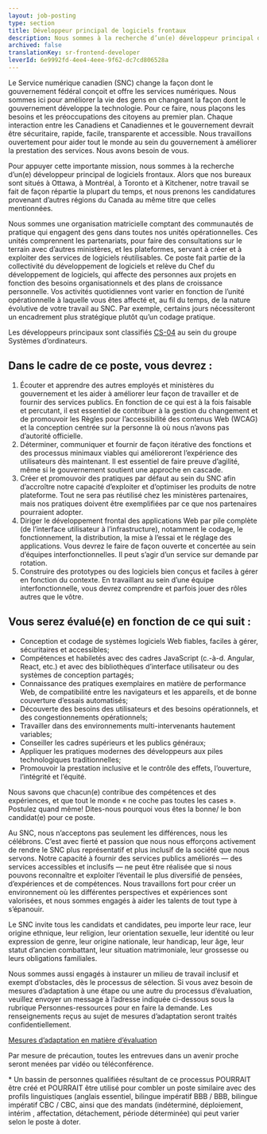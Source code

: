 ```yaml
---
layout: job-posting
type: section
title: Développeur principal de logiciels frontaux
description: Nous sommes à la recherche d’un(e) développeur principal de logiciels frontaux. Alors que nos bureaux sont situés à Ottawa, à Montréal, à Toronto et à Kitchener, notre travail se fait de façon répartie la plupart du temps, et nous prenons les candidatures provenant d’autres régions du Canada au même titre que celles mentionnées.
archived: false
translationKey: sr-frontend-developer
leverId: 6e9992fd-4ee4-4eee-9f62-dc7cd806528a
---
```


Le Service numérique canadien (SNC) change la façon dont le gouvernement fédéral conçoit et offre les services numériques. Nous sommes ici pour améliorer la vie des gens en changeant la façon dont le gouvernement développe la technologie. Pour ce faire, nous plaçons les besoins et les préoccupations des citoyens au premier plan. Chaque interaction entre les Canadiens et Canadiennes et le gouvernement devrait être sécuritaire, rapide, facile, transparente et accessible. Nous travaillons ouvertement pour aider tout le monde au sein du gouvernement à améliorer la prestation des services. Nous avons besoin de vous.

Pour appuyer cette importante mission, nous sommes à la recherche d’un(e) développeur principal de logiciels frontaux. Alors que nos bureaux sont situés à Ottawa, à Montréal, à Toronto et à Kitchener, notre travail se fait de façon répartie la plupart du temps, et nous prenons les candidatures provenant d’autres régions du Canada au même titre que celles mentionnées.

Nous sommes une organisation matricielle comptant des communautés de pratique qui engagent des gens dans toutes nos unités opérationnelles. Ces unités comprennent les partenariats, pour faire des consultations sur le terrain avec d’autres ministères, et les plateformes, servant à créer et à exploiter des services de logiciels réutilisables. Ce poste fait partie de la collectivité du développement de logiciels et relève du Chef du développement de logiciels, qui affecte des personnes aux projets en fonction des besoins organisationnels et des plans de croissance personnelle. Vos activités quotidiennes vont varier en fonction de l’unité opérationnelle à laquelle vous êtes affecté et, au fil du temps, de la nature évolutive de votre travail au SNC. Par exemple, certains jours nécessiteront un encadrement plus stratégique plutôt qu’un codage pratique.

Les développeurs principaux sont classifiés [CS-04](https://www.tbs-sct.gc.ca/agreements-conventions/view-visualiser-fra.aspx?id=1) au sein du groupe Systèmes d’ordinateurs.

## Dans le cadre de ce poste, vous devrez :

1. Écouter et apprendre des autres employés et ministères du gouvernement et les aider à améliorer leur façon de travailler et de fournir des services publics. En fonction de ce qui est à la fois faisable et percutant, il est essentiel de contribuer à la gestion du changement et de promouvoir les Règles pour l’accessibilité des contenus Web (WCAG) et la conception centrée sur la personne là où nous n’avons pas d’autorité officielle.
2. Déterminer, communiquer et fournir de façon itérative des fonctions et des processus minimaux viables qui amélioreront l’expérience des utilisateurs dès maintenant. Il est essentiel de faire preuve d’agilité, même si le gouvernement soutient une approche en cascade.
3. Créer et promouvoir des pratiques par défaut au sein du SNC afin d’accroître notre capacité d’exploiter et d’optimiser les produits de notre plateforme. Tout ne sera pas réutilisé chez les ministères partenaires, mais nos pratiques doivent être exemplifiées par ce que nos partenaires pourraient adopter.
4. Diriger le développement frontal des applications Web par pile complète (de l’interface utilisateur à l’infrastructure), notamment le codage, le fonctionnement, la distribution, la mise à l’essai et le réglage des applications. Vous devrez le faire de façon ouverte et concertée au sein d’équipes interfonctionnelles. Il peut s’agir d’un service sur demande par rotation.
5. Construire des prototypes ou des logiciels bien conçus et faciles à gérer en fonction du contexte. En travaillant au sein d’une équipe interfonctionnelle, vous devrez comprendre et parfois jouer des rôles autres que le vôtre.

## Vous serez évalué(e) en fonction de ce qui suit :

* Conception et codage de systèmes logiciels Web fiables, faciles à gérer, sécuritaires et accessibles;
* Compétences et habiletés avec des cadres JavaScript (c.-à-d. Angular, React, etc.) et avec des bibliothèques d’interface utilisateur ou des systèmes de conception partagés;
* Connaissance des pratiques exemplaires en matière de performance Web, de compatibilité entre les navigateurs et les appareils, et de bonne couverture d’essais automatisés;
* Découverte des besoins des utilisateurs et des besoins opérationnels, et des congestionnements opérationnels;
* Travailler dans des environnements multi-intervenants hautement variables;
* Conseiller les cadres supérieurs et les publics généraux;
* Appliquer les pratiques modernes des développeurs aux piles technologiques traditionnelles;
* Promouvoir la prestation inclusive et le contrôle des effets, l’ouverture, l’intégrité et l’équité.

Nous savons que chacun(e) contribue des compétences et des expériences, et que tout le monde « ne coche pas toutes les cases ». Postulez quand même! Dites-nous pourquoi vous êtes la bonne/ le bon candidat(e) pour ce poste.

Au SNC, nous n’acceptons pas seulement les différences, nous les célébrons. C’est avec fierté et passion que nous nous efforçons activement de rendre le SNC plus représentatif et plus inclusif de la société que nous servons. Notre capacité à fournir des services publics améliorés — des services accessibles et inclusifs — ne peut être réalisée que si nous pouvons reconnaître et exploiter l’éventail le plus diversifié de pensées, d’expériences et de compétences. Nous travaillons fort pour créer un environnement où les différentes perspectives et expériences sont valorisées, et nous sommes engagés à aider les talents de tout type à s’épanouir.

Le SNC invite tous les candidats et candidates, peu importe leur race, leur origine ethnique, leur religion, leur orientation sexuelle, leur identité ou leur expression de genre, leur origine nationale, leur handicap, leur âge, leur statut d’ancien combattant, leur situation matrimoniale, leur grossesse ou leurs obligations familiales.

Nous sommes aussi engagés à instaurer un milieu de travail inclusif et exempt d’obstacles, dès le processus de sélection. Si vous avez besoin de mesures d’adaptation à une étape ou une autre du processus d’évaluation, veuillez envoyer un message à l’adresse indiquée ci-dessous sous la rubrique Personnes-ressources pour en faire la demande. Les renseignements reçus au sujet de mesures d’adaptation seront traités confidentiellement.

[Mesures d’adaptation en matière d’évaluation](https://www.canada.ca/fr/commission-fonction-publique/services/mesures-d-adaptation-matiere-evaluation.html)

Par mesure de précaution, toutes les entrevues dans un avenir proche seront menées par vidéo ou téléconférence.

\* Un bassin de personnes qualifiées résultant de ce processus POURRAIT être créé et POURRAIT être utilisé pour combler un poste similaire avec des profils linguistiques (anglais essentiel, bilingue impératif BBB / BBB, bilingue impératif CBC / CBC, ainsi que des mandats (indéterminé, déploiement, intérim , affectation, détachement, période déterminée) qui peut varier selon le poste à doter.
